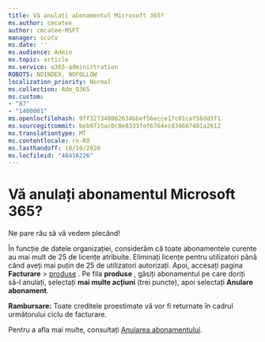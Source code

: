 ```yaml
---
title: Vă anulați abonamentul Microsoft 365?
ms.author: cmcatee
author: cmcatee-MSFT
manager: scotv
ms.date: ''
ms.audience: Admin
ms.topic: article
ms.service: o365-administration
ROBOTS: NOINDEX, NOFOLLOW
localization_priority: Normal
ms.collection: Adm_O365
ms.custom:
- "87"
- "1400001"
ms.openlocfilehash: 9ff327348002634bbef56ecce17c01caf58dd3f1
ms.sourcegitcommit: beb9715ac0c8e8333fef6764ecd346b7401a2612
ms.translationtype: MT
ms.contentlocale: ro-RO
ms.lasthandoff: 10/10/2020
ms.locfileid: "48416226"
---
```

# <a name="canceling-your-microsoft-365-subscription"></a>Vă anulați abonamentul Microsoft 365?

Ne pare rău să vă vedem plecând!
  
În funcție de datele organizației, considerăm că toate abonamentele curente au mai mult de 25 de licențe atribuite. Eliminați licențe pentru utilizatori până când aveți mai puțin de 25 de utilizatori autorizați. Apoi, accesați pagina **Facturare** \> [produse](https://go.microsoft.com/fwlink/p/?linkid=842054) . Pe fila **produse** , găsiți abonamentul pe care doriți să-l anulați, selectați **mai multe acțiuni** (trei puncte), apoi selectați **Anulare abonament**.

**Rambursare:** Toate creditele proestimate vă vor fi returnate în cadrul următorului ciclu de facturare.

Pentru a afla mai multe, consultați [Anularea abonamentului](https://docs.microsoft.com/microsoft-365/commerce/subscriptions/cancel-your-subscription).